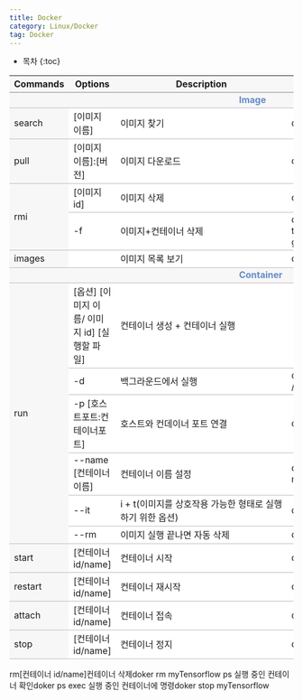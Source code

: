 ```yaml
---
title: Docker
category: Linux/Docker
tag: Docker
---
```











* 목차
{:toc}












<html>
  <head>
    <style type="text/css">
      .line{border-bottom: 1px solid #BDB8C1;}
      .line2{border-bottom: 2px solid #BDB8C1;}
      .line3{border-bottom: 1px solid #BDB8C1; background-color: #F7F7F7;}
      .line4{border-bottom: 2px solid #BDB8C1; background-color: #F7F7F7;}
      table, th, td {
         border:none;
         background-color: #FFFFFF;
       }
    </style>
   </head>
   <body>
     <table style="border-collapse:collapse">
       <tr><th class="line4" bgcolor="#F8F7F9">Commands</th><th class="line4">Options</th><th class="line4">Description</th><th class="line4">e.g.</th></tr>
       <tr><td class="line3"> </td><td class="line3"> </td><td class="line3">&nbsp;&nbsp;&nbsp;&nbsp;&nbsp;&nbsp;&nbsp;&nbsp;&nbsp;&nbsp;&nbsp;&nbsp;&nbsp;&nbsp;&nbsp;&nbsp;&nbsp;&nbsp;&nbsp;&nbsp;&nbsp;&nbsp;&nbsp;&nbsp;&nbsp;&nbsp;&nbsp;&nbsp;&nbsp;&nbsp;&nbsp;&nbsp;&nbsp;&nbsp;&nbsp;&nbsp;&nbsp;&nbsp;&nbsp;&nbsp;&nbsp;&nbsp;&nbsp;&nbsp;&nbsp;&nbsp;&nbsp;&nbsp;&nbsp;<span style="color:#648BC6; font-weight: bold;">Image</span></td><td class="line3"> </td></tr>
       <tr><td class="line3" rowspan="1">search</td><td class="line">[이미지 이름]</td><td class="line">이미지 찾기</td><td class="line">docker saerch tensorflow</td></tr>
       <tr><td class="line3" rowspan="1">pull</td><td class="line">[이미지 이름]:[버전]</td><td class="line">이미지 다운로드</td><td class="line">docker pull tensorflow</td></tr>
       <tr><td class="line3" rowspan="2">rmi</td><td class="line">[이미지 id]</td><td class="line">이미지 삭제</td><td class="line">docker rmi tensorflow</td></tr>
       <tr><td class="line">-f</td><td class="line">이미지+컨테이너 삭제</td><td class="line">docker rmi -f tensorflow&#47;tensorflow&#58;1&#46;13&#46;1-gpu-py3</td></tr>
       <tr><td class="line3" rowspan="1">images</td><td class="line"> </td><td class="line">이미지 목록 보기</td><td class="line">docker images</td></tr>
       <tr><td class="line3"> </td><td class="line3"> </td><td class="line3">&nbsp;&nbsp;&nbsp;&nbsp;&nbsp;&nbsp;&nbsp;&nbsp;&nbsp;&nbsp;&nbsp;&nbsp;&nbsp;&nbsp;&nbsp;&nbsp;&nbsp;&nbsp;&nbsp;&nbsp;&nbsp;&nbsp;&nbsp;&nbsp;&nbsp;&nbsp;&nbsp;&nbsp;&nbsp;&nbsp;&nbsp;&nbsp;&nbsp;&nbsp;&nbsp;&nbsp;&nbsp;&nbsp;&nbsp;&nbsp;&nbsp;&nbsp;&nbsp;&nbsp;&nbsp;&nbsp;&nbsp;&nbsp;&nbsp;<span style="color:#648BC6; font-weight: bold;">Container</span></td><td class="line3"> </td></tr>
       <tr><td class="line3" rowspan="6">run</td><td class="line">[옵션] [이미지 이름/ 이미지 id] [실행할 파일]</td><td class="line">컨테이너 생성 + 컨테이너 실행</td><td class="line"> </td></tr>
       <tr><td class="line">-d</td><td class="line">백그라운드에서 실행</td><td class="line">docker run -d ubuntu:latest /bin/bash</td></tr>
       <tr><td class="line">-p [호스트포트:컨테이너포트]</td><td class="line">호스트와 컨데이너 포트 연결</td><td class="line">docker run -p 8000:8888</td></tr>
       <tr><td class="line">--name [컨테이너 이름]</td><td class="line">컨테이너 이름 설정</td><td class="line">docker run --name myTensorflow</td></tr>
       <tr><td class="line">--it</td><td class="line">i + t(이미지를 상호작용 가능한 형태로 실행하기 위한 옵션)</td><td class="line">docker run -it </td></tr>
       <tr><td class="line">--rm</td><td class="line">이미지 실행 끝나면 자동 삭제</td><td class="line">docker run --rm</td></tr>
       <tr><td class="line3" rowspan="1">start</td><td class="line">[컨테이너 id/name]</td><td class="line">컨테이너 시작</td><td class="line">doker start myTensorflow</td></tr>
       <tr><td class="line3" rowspan="1">restart</td><td class="line">[컨테이너 id/name]</td><td class="line">컨테이너 재시작</td><td class="line">doker restart myTensorflow</td></tr>
       <tr><td class="line3" rowspan="1">attach</td><td class="line">[컨테이너 id/name]</td><td class="line">컨테이너 접속</td><td class="line">doker attach myTensorflow</td></tr>
       <tr><td class="line3" rowspan="1">stop</td><td class="line">[컨테이너 id/name]</td><td class="line">컨테이너 정지</td><td class="line">doker stop myTensorflow</td></tr>
    </table>
     <tr><td class="line3" rowspan="1">rm</td><td class="line">[컨테이너 id/name]</td><td class="line">컨테이너 삭제</td><td class="line">doker rm myTensorflow</td></tr>
     <tr><td class="line3" rowspan="1">ps</td><td class="line"> </td><td class="line">실행 중인 컨테이너 확인</td><td class="line">doker ps</td></tr>
     <tr><td class="line3" rowspan="1">exec</td><td class="line"> </td><td class="line">실행 중인 컨테이너에 명령</td><td class="line">doker stop myTensorflow</td></tr>
  </body>
 </html>
